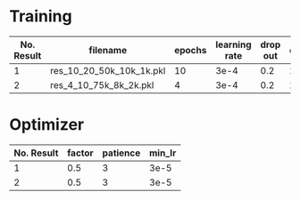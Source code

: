# Training

No. Result |filename | epochs | learning rate | drop out | clip |
|---|---|---|---|---|---|
|  1 | res_10_20_50k_10k_1k.pkl | 10  | 3e-4  | 0.2  | 2  |
|  2 | res_4_10_75k_8k_2k.pkl |4 | 3e-4  | 0.2  | 2  |


# Optimizer

No. Result | factor | patience | min_lr |
|---|---|---|---|
|  1 | 0.5  | 3  | 3e-5  |
|  2 | 0.5  | 3  | 3e-5  |
